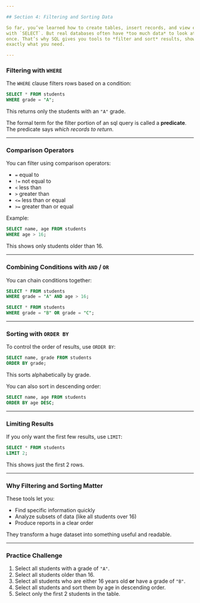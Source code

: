 ```yaml
---

## Section 4: Filtering and Sorting Data

So far, you’ve learned how to create tables, insert records, and view everything
with `SELECT`. But real databases often have *too much data* to look at all at
once. That’s why SQL gives you tools to *filter and sort* results, showing
exactly what you need.

---
```


### Filtering with `WHERE`

The `WHERE` clause filters rows based on a condition:

```sql
SELECT * FROM students
WHERE grade = "A";
```

This returns only the students with an `"A"` grade.

The formal term for the filter portion of an sql query is called a
**predicate**.  The predicate says *which records to return*.

---

### Comparison Operators

You can filter using comparison operators:

* `=` equal to
* `!=` not equal to
* `<` less than
* `>` greater than
* `<=` less than or equal
* `>=` greater than or equal

Example:

```sql
SELECT name, age FROM students
WHERE age > 16;
```

This shows only students older than 16.

---

### Combining Conditions with `AND` / `OR`

You can chain conditions together:

```sql
SELECT * FROM students
WHERE grade = "A" AND age > 16;
```

```sql
SELECT * FROM students
WHERE grade = "B" OR grade = "C";
```

---

### Sorting with `ORDER BY`

To control the order of results, use `ORDER BY`:

```sql
SELECT name, grade FROM students
ORDER BY grade;
```

This sorts alphabetically by grade.

You can also sort in descending order:

```sql
SELECT name, age FROM students
ORDER BY age DESC;
```

---

### Limiting Results

If you only want the first few results, use `LIMIT`:

```sql
SELECT * FROM students
LIMIT 2;
```

This shows just the first 2 rows.

---

### Why Filtering and Sorting Matter

These tools let you:

* Find specific information quickly
* Analyze subsets of data (like all students over 16)
* Produce reports in a clear order

They transform a huge dataset into something useful and readable.

---

### Practice Challenge

1. Select all students with a grade of `"A"`.
2. Select all students older than 16.
3. Select all students who are either 16 years old **or** have a grade of `"B"`.
4. Select all students and sort them by age in descending order.
5. Select only the first 2 students in the table.

